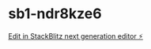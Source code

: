 # sb1-ndr8kze6

[Edit in StackBlitz next generation editor ⚡️](https://stackblitz.com/~/github.com/picaye/sb1-ndr8kze6)